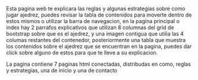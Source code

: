 Esta pagina web te explicara las reglas y algunas estrategias sobre como jugar ajedrez, puedes revisar la tabla de contenidos para moverte dentro de estos mismos o utilizar la barra de navegacion, en la pagina principal o index hay 2 parrafos explicativos que utilizan 8 columnas del grid de bootstrap sobre que es el ajedrez, y una imagen contigua que utilia las 4 columas restantes del contenedor, posteriormente una tabla que muestra los contenidos sobre el ajedrez que se encuentran en la pagina, puedes dar click sobre alguno de estos para que te lleve a su explicacion.

La pagina contiene 7 paginas html conectadas, distribudas en como, reglas y estrategias, una de inicio y una de contacto